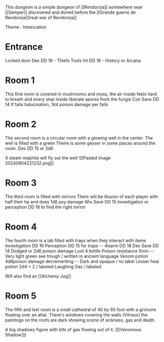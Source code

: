 This dungeon is a simple dungeon of [[Rendorsia]] somewhere near [[Semper]] discovered and doned before the [[Grande guerre de Rendorsia|Great war of Rendorsia]]  

Theme : Intoxication

# Entrance
Locked door
	Dex DD 18 - Thiefs Tools
	Int   DD 16 - History or Arcana

# Room 1
This first room is covered in mushrooms and moss, the air inside feels hard to breath and every step inside liberate spores from the fungis 
Con Save DD 14
If fails halucination, 1d4 poison damage per fails

# Room 2
The second room is a circular room with a glowing well in the center. The well is filled with a green  Theire is some geyser in some places around the room. 
Dex DD 15 or 2d6

4 steam mephite will fly out the well
![[Pasted image 20240904221232.png]]

# Room 3 
The third room is filled with mirrors
There will be illusion of each player with half their hp and does 1d6 psy damage
Wis Save DD 15 
Investigation or perception DD 16 to find the right mirror

# Room 4
The fourth room is a lab filled with traps when they interact with items
Investigation DD 16
Perception DD 15 for traps   -- disarm DD 18
Dex Save DD 14 Dodged or 2d6 poison damage
Loot 4 bottle
	Poison resistance 5min   -- Very light green  see trough / written in ancient language
	Venom potion   4d6poison damage decrementing -- Dark and opaque / no label
	Lesser heal potion 2d4 + 2 / labeled
	Laughing Gas / labeled

Will also find an [[Alchemy Jug]]
# Room 5
The fifth and last room is a small cathedral of 40 by 60 foot with a grimoire floating over an altar.
There's windows covering the walls (Vitraux) the paintings on the roofs are dark showing scene of sickness, gas and death.

A big shadowy figure with bits of gas flowing out of it. ([[Venomous Shadow]])

